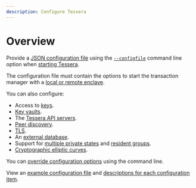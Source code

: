 ```yaml
---
description: Configure Tessera
---
```


# Overview

Provide a [JSON configuration file] using the [`--configfile`](../../Reference/CLI/CLI-Syntax.md#configfile)
command line option when [starting Tessera].

The configuration file must contain the options to start the transaction manager with a
[local or remote enclave](Enclave.md).

You can also configure:

- Access to [keys](Keys/Overview.md).
- [Key vaults](KeyVault/Azure-Key-Vault.md).
- The [Tessera API servers](TesseraAPI.md).
- [Peer discovery](Peer-discovery.md).
- [TLS](TLS.md).
- An [external database](Database.md).
- Support for [multiple private states](Multiple-private-state.md) and [resident groups](Multiple-private-state.md#resident-groups).
- [Cryptographic elliptic curves](Cryptographic-elliptic-curves.md).

You can [override configuration options](Override-config.md) using the command line.

View an [example configuration file](../../Reference/SampleConfiguration.md#example-configuration-file) and
[descriptions for each configuration item](../../Reference/SampleConfiguration.md#configuration-items).

[JSON configuration file]: ../../Reference/SampleConfiguration.md
[starting Tessera]: ../Get-started/Start-Tessera.md
